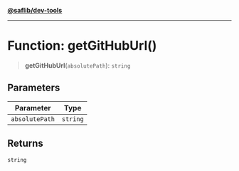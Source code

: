 [**@saflib/dev-tools**](../../../index.md)

---

# Function: getGitHubUrl()

> **getGitHubUrl**(`absolutePath`): `string`

## Parameters

| Parameter      | Type     |
| -------------- | -------- |
| `absolutePath` | `string` |

## Returns

`string`
